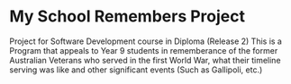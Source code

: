 # My School Remembers Project
Project for Software Development course in Diploma (Release 2)
This is a Program that appeals to Year 9 students in rememberance of the former Australian Veterans who served in the first World War, what their timeline serving was like and other significant events (Such as Gallipoli, etc.)
